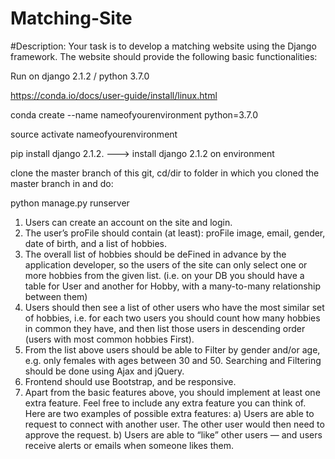 # Matching-Site
#Description: Your task is to develop a matching website using the Django framework. The website should provide the following basic functionalities:

Run on django 2.1.2 / python 3.7.0 

https://conda.io/docs/user-guide/install/linux.html

conda create --name nameofyourenvironment python=3.7.0

source activate nameofyourenvironment

pip install django 2.1.2. ---> install django 2.1.2 on environment

clone the master branch of this git, cd/dir to folder in which you cloned the master branch in and do:

python manage.py runserver

1. Users can create an account on the site and login.
2. The user’s proFile should contain (at least): proFile image, email, gender, date of birth,
and a list of hobbies.
3. The overall list of hobbies should be deFined in advance by the application developer,
so the users of the site can only select one or more hobbies from the given list. (i.e. on your DB you should have a table for User and another for Hobby, with a many-to-many relationship between them)
4. Users should then see a list of other users who have the most similar set of hobbies, i.e. for each two users you should count how many hobbies in common they have, and then list those users in descending order (users with most common hobbies First).
5. From the list above users should be able to Filter by gender and/or age, e.g. only females with ages between 30 and 50. Searching and Filtering should be done using Ajax and jQuery.
6. Frontend should use Bootstrap, and be responsive.
7. Apart from the basic features above, you should implement at least one extra feature.
Feel free to include any extra feature you can think of. Here are two examples of possible extra features:
a) Users are able to request to connect with another user. The other user would then need to approve the request.
b) Users are able to “like” other users — and users receive alerts or emails when someone likes them.
